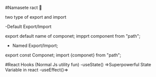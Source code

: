 #Namasete ract 🚀


two type of export and import

-Default Export/Import

export default name of componet;
impprt component from "path";

- Named  Export/Import;

export const Componet;
import {componet} from "path";


#React Hooks
(Normal Js utility fun)
-useState() =>Superpowerful State Variable in react
-useEffect()=>